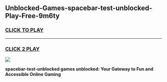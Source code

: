 
## Unblocked-Games-spacebar-test-unblocked-Play-Free-9m6ty
<h3>
<a href="https://premium76.site?title=spacebar-test-unblocked&ref=10A">CLICK TO PLAY</a></h3>
<hr>

<h3>
<a href="https://premium76.site?title=spacebar-test-unblocked&ref=10A">CLICK 2 PLAY</a>
  
</h3>

<a href="https://premium76.site?title=spacebar-test-unblocked&ref=10A"><img src="https://clearcache.store/games.png"></a>


**spacebar-test-unblocked games unblocked: Your Gateway to Fun and Accessible Online Gaming**
